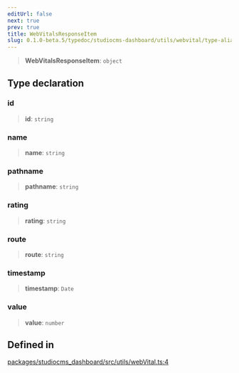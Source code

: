 ```yaml
---
editUrl: false
next: true
prev: true
title: WebVitalsResponseItem
slug: 0.1.0-beta.5/typedoc/studiocms-dashboard/utils/webvital/type-aliases/webvitalsresponseitem
---
```


> **WebVitalsResponseItem**: `object`

## Type declaration

### id

> **id**: `string`

### name

> **name**: `string`

### pathname

> **pathname**: `string`

### rating

> **rating**: `string`

### route

> **route**: `string`

### timestamp

> **timestamp**: `Date`

### value

> **value**: `number`

## Defined in

[packages/studiocms\_dashboard/src/utils/webVital.ts:4](https://github.com/astrolicious/studiocms/tree/main/packages/studiocms_dashboard/src/utils/webVital.ts#L4)
